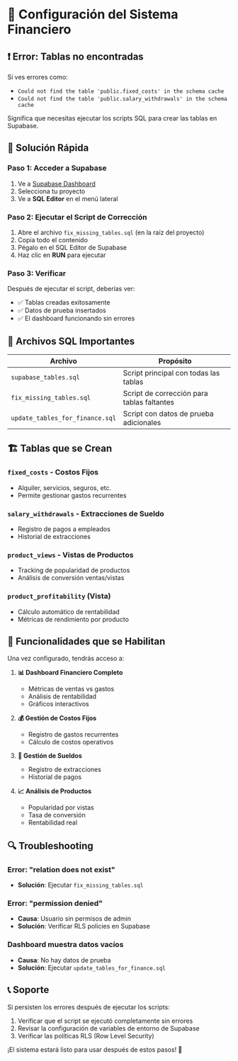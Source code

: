 # 🚀 Configuración del Sistema Financiero

## ❗ Error: Tablas no encontradas

Si ves errores como:
- `Could not find the table 'public.fixed_costs' in the schema cache`
- `Could not find the table 'public.salary_withdrawals' in the schema cache`

Significa que necesitas ejecutar los scripts SQL para crear las tablas en Supabase.

## 🔧 Solución Rápida

### Paso 1: Acceder a Supabase
1. Ve a [Supabase Dashboard](https://supabase.com/dashboard)
2. Selecciona tu proyecto
3. Ve a **SQL Editor** en el menú lateral

### Paso 2: Ejecutar el Script de Corrección
1. Abre el archivo `fix_missing_tables.sql` (en la raíz del proyecto)
2. Copia todo el contenido
3. Pégalo en el SQL Editor de Supabase
4. Haz clic en **RUN** para ejecutar

### Paso 3: Verificar
Después de ejecutar el script, deberías ver:
- ✅ Tablas creadas exitosamente
- ✅ Datos de prueba insertados
- ✅ El dashboard funcionando sin errores

## 📁 Archivos SQL Importantes

| Archivo | Propósito |
|---------|-----------|
| `supabase_tables.sql` | Script principal con todas las tablas |
| `fix_missing_tables.sql` | Script de corrección para tablas faltantes |
| `update_tables_for_finance.sql` | Script con datos de prueba adicionales |

## 🏗️ Tablas que se Crean

### `fixed_costs` - Costos Fijos
- Alquiler, servicios, seguros, etc.
- Permite gestionar gastos recurrentes

### `salary_withdrawals` - Extracciones de Sueldo
- Registro de pagos a empleados
- Historial de extracciones

### `product_views` - Vistas de Productos
- Tracking de popularidad de productos
- Análisis de conversión ventas/vistas

### `product_profitability` (Vista)
- Cálculo automático de rentabilidad
- Métricas de rendimiento por producto

## 🎯 Funcionalidades que se Habilitan

Una vez configurado, tendrás acceso a:

1. **📊 Dashboard Financiero Completo**
   - Métricas de ventas vs gastos
   - Análisis de rentabilidad
   - Gráficos interactivos

2. **💰 Gestión de Costos Fijos**
   - Registro de gastos recurrentes
   - Cálculo de costos operativos

3. **👥 Gestión de Sueldos**
   - Registro de extracciones
   - Historial de pagos

4. **📈 Análisis de Productos**
   - Popularidad por vistas
   - Tasa de conversión
   - Rentabilidad real

## 🔍 Troubleshooting

### Error: "relation does not exist"
- **Solución**: Ejecutar `fix_missing_tables.sql`

### Error: "permission denied"
- **Causa**: Usuario sin permisos de admin
- **Solución**: Verificar RLS policies en Supabase

### Dashboard muestra datos vacíos
- **Causa**: No hay datos de prueba
- **Solución**: Ejecutar `update_tables_for_finance.sql`

## 📞 Soporte

Si persisten los errores después de ejecutar los scripts:

1. Verificar que el script se ejecutó completamente sin errores
2. Revisar la configuración de variables de entorno de Supabase
3. Verificar las políticas RLS (Row Level Security)

¡El sistema estará listo para usar después de estos pasos! 🎉